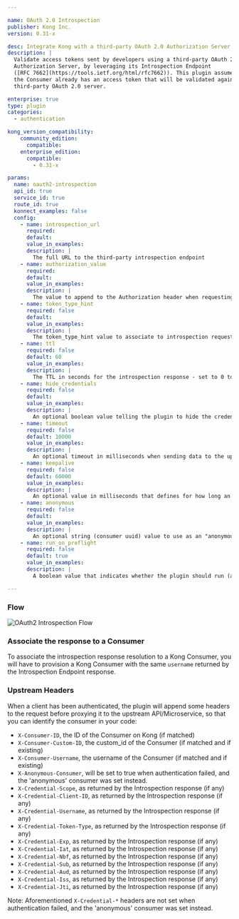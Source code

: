 ```yaml
---

name: OAuth 2.0 Introspection
publisher: Kong Inc.
version: 0.31-x

desc: Integrate Kong with a third-party OAuth 2.0 Authorization Server
description: |
  Validate access tokens sent by developers using a third-party OAuth 2.0
  Authorization Server, by leveraging its Introspection Endpoint
  ([RFC 7662](https://tools.ietf.org/html/rfc7662)). This plugin assumes that
  the Consumer already has an access token that will be validated against a
  third-party OAuth 2.0 server.

enterprise: true
type: plugin
categories:
  - authentication

kong_version_compatibility:
    community_edition:
      compatible:
    enterprise_edition:
      compatible:
        - 0.31-x

params:
  name: oauth2-introspection
  api_id: true
  service_id: true
  route_id: true
  konnect_examples: false
  config:
    - name: introspection_url
      required:
      default:
      value_in_examples:
      description: |
        The full URL to the third-party introspection endpoint
    - name: authorization_value
      required:
      default:
      value_in_examples:
      description: |
        The value to append to the Authorization header when requesting the introspection endpoint
    - name: token_type_hint
      required: false
      default:
      value_in_examples:
      description: |
        The token_type_hint value to associate to introspection requests
    - name: ttl
      required: false
      default: 60
      value_in_examples:
      description: |
        The TTL in seconds for the introspection response - set to 0 to disable the expiration
    - name: hide_credentials
      required: false
      default:
      value_in_examples:
      description: |
        An optional boolean value telling the plugin to hide the credential to the upstream API server. It will be removed by Kong before proxying the request.
    - name: timeout
      required: false
      default: 10000
      value_in_examples:
      description: |
        An optional timeout in milliseconds when sending data to the upstream server
    - name: keepalive
      required: false
      default: 60000
      value_in_examples:
      description: |
        An optional value in milliseconds that defines for how long an idle connection will live before being closed
    - name: anonymous
      required: false
      default:
      value_in_examples:
      description: |
        An optional string (consumer uuid) value to use as an "anonymous" consumer if authentication fails. If empty (default), the request will fail with an authentication failure 4xx.
    - name: run_on_preflight
      required: false
      default: true
      value_in_examples:
      description: |
        A boolean value that indicates whether the plugin should run (and try to authenticate) on `OPTIONS` preflight requests. If set to `false` then `OPTIONS` requests will always be allowed.

---
```


### Flow

![OAuth2 Introspection Flow](/assets/images/docs/oauth2/oauth2-introspection.png)

### Associate the response to a Consumer

To associate the introspection response resolution to a Kong Consumer, you will have to provision a Kong Consumer with the same `username` returned by the Introspection Endpoint response.

### Upstream Headers

When a client has been authenticated, the plugin will append some headers to the request before proxying it to the upstream API/Microservice, so that you can identify the consumer in your code:

- `X-Consumer-ID`, the ID of the Consumer on Kong (if matched)
- `X-Consumer-Custom-ID`, the custom_id of the Consumer (if matched and if existing)
- `X-Consumer-Username`, the username of the Consumer (if matched and if existing)
- `X-Anonymous-Consumer`, will be set to true when authentication failed, and the 'anonymous' consumer was set instead.
- `X-Credential-Scope`, as returned by the Introspection response (if any)
- `X-Credential-Client-ID`, as returned by the Introspection response (if any)
- `X-Credential-Username`, as returned by the Introspection response (if any)
- `X-Credential-Token-Type`, as returned by the Introspection response (if any)
- `X-Credential-Exp`, as returned by the Introspection response (if any)
- `X-Credential-Iat`, as returned by the Introspection response (if any)
- `X-Credential-Nbf`, as returned by the Introspection response (if any)
- `X-Credential-Sub`, as returned by the Introspection response (if any)
- `X-Credential-Aud`, as returned by the Introspection response (if any)
- `X-Credential-Iss`, as returned by the Introspection response (if any)
- `X-Credential-Jti`, as returned by the Introspection response (if any)

Note: Aforementioned `X-Credential-*` headers are not set when authentication failed, and the 'anonymous' consumer was set instead.
